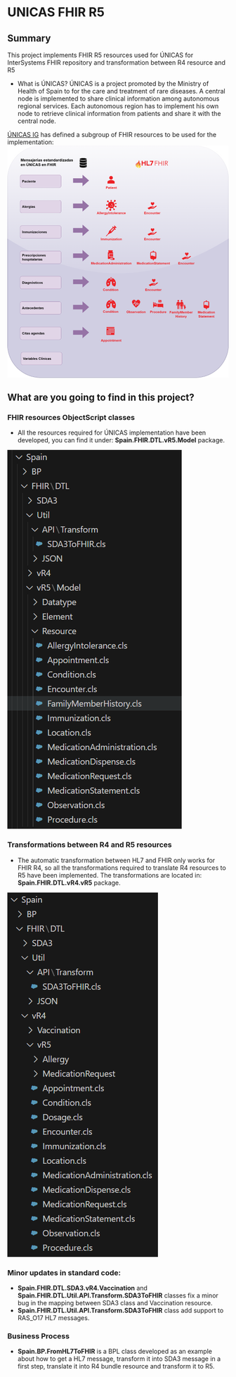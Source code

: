 # UNICAS FHIR R5

## Summary

This project implements FHIR R5 resources used for ÚNICAS for InterSystems FHIR repository and transformation between R4 resource and R5

* What is ÚNICAS?
ÚNICAS is a project promoted by the Ministry of Health of Spain to for the care and treatment of rare diseases. A central node is implemented to share clinical information among autonomous regional services. Each autonomous region has to implement his own node to retrieve clinical information from patients and share it with the central node.

[ÚNICAS IG](https://unicas-fhir.sanidad.gob.es/index.html) has defined a subgroup of FHIR resources to be used for the implementation:
![image](https://github.com/intersystems-ib/unicas-fhir-r5/blob/main/images/unicas_resources.png)

## What are you going to find in this project?
### FHIR resources ObjectScript classes
* All the resources required for ÚNICAS implementation have been developed, you can find it under: **Spain.FHIR.DTL.vR5.Model** package.

![image](https://github.com/intersystems-ib/unicas-fhir-r5/blob/main/images/resources_package.png)

### Transformations between R4 and R5 resources
* The automatic transformation between HL7 and FHIR only works for FHIR R4, so all the transformations required to translate R4 resources to R5 have been implemented. The transformations are located in: **Spain.FHIR.DTL.vR4.vR5** package.

![image](https://github.com/intersystems-ib/unicas-fhir-r5/blob/main/images/transformations_package.png)

### Minor updates in standard code:
* **Spain.FHIR.DTL.SDA3.vR4.Vaccination** and **Spain.FHIR.DTL.Util.API.Transform.SDA3ToFHIR** classes fix a minor bug in the mapping between SDA3 class and Vaccination resource.
* **Spain.FHIR.DTL.Util.API.Transform.SDA3ToFHIR** class add support to RAS_O17 HL7 messages.

### Business Process
* **Spain.BP.FromHL7ToFHIR** is a BPL class developed as an example about how to get a HL7 message, transform it into SDA3 message in a first step, translate it into R4 bundle resource and transform it to R5.